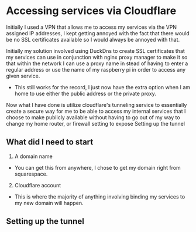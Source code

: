 # Accessing services via Cloudflare

Initially I used a VPN that allows me to access my services via the VPN assigned IP addresses, I kept getting annoyed with the fact that there would be no SSL certificates available so I would always be annoyed with that.


Initially my solution involved using DuckDns to create SSL certificates that my services can use in conjunction with nginx proxy manager to make it so that within the network I can use a proxy name in stead of having to enter a regular address or use the name of my raspberry pi in order to access any given service.
- This still works for the record, I just now have the extra option when I am home to use either the public address or the private proxy.


Now what I have done is utilize cloudflare's tunneling service to essentially create a secure way for me to be able to access my internal services that I choose to make publicly available without having to go out of my way to change my home router, or firewall setting to expose Setting up the tunnel 

## What did I need to start 

1. A domain name
  - You can get this from anywhere, I chose to get my domain right from squarespace.
2. Cloudflare account
  - This is where the majority of anything involving binding my services to my new domain will happen.

## Setting up the tunnel 


